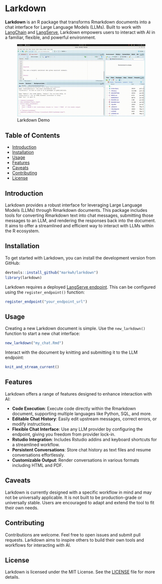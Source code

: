 
<!-- README.md is generated from README.Rmd. Please edit that file -->

# Larkdown

<!-- badges: start -->
<!-- badges: end -->

**Larkdown** is an R package that transforms Rmarkdown documents into a
chat interface for Large Language Models (LLMs). Built to work with
[LangChain](https://github.com/langchain-ai/langchain) and
[LangServe](https://github.com/langchain-ai/langserve), Larkdown
empowers users to interact with AI in a familiar, flexible, and powerful
environment.

<figure>
<img src="inst/media/gifs/larkdown-intro-fast.gif"
alt="Larkdown Demo" />
<figcaption aria-hidden="true">Larkdown Demo</figcaption>
</figure>

## Table of Contents

- [Introduction](#introduction)
- [Installation](#installation)
- [Usage](#usage)
- [Features](#features)
- [Caveats](#caveats)
- [Contributing](#contributing)
- [License](#license)

## Introduction

Larkdown provides a robust interface for leveraging Large Language
Models (LLMs) through Rmarkdown documents. This package includes tools
for converting Rmarkdown text into chat messages, submitting those
messages to an LLM, and rendering the responses back into the document.
It aims to offer a streamlined and efficient way to interact with LLMs
within the R ecosystem.

## Installation

To get started with Larkdown, you can install the development version
from GitHub:

``` r
devtools::install_github("markwh/larkdown")
library(larkdown)
```

Larkdown requires a deployed [LangServe
endpoint](https://github.com/langchain-ai/langserve). This can be
configured using the `register_endpoint()` function:

``` r
register_endpoint("your_endpoint_url")
```

## Usage

Creating a new Larkdown document is simple. Use the `new_larkdown()`
function to start a new chat interface:

``` r
new_larkdown("my_chat.Rmd")
```

Interact with the document by knitting and submitting it to the LLM
endpoint:

``` r
knit_and_stream_current()
```

## Features

Larkdown offers a range of features designed to enhance interaction with
AI:

- **Code Execution**: Execute code directly within the Rmarkdown
  document, supporting multiple languages like Python, SQL, and more.
- **Editable Chat History**: Easily edit upstream messages, correct
  errors, or modify instructions.
- **Flexible Chat Interface**: Use any LLM provider by configuring the
  endpoint, giving you freedom from provider lock-in.
- **Rstudio Integration**: Includes Rstudio addins and keyboard
  shortcuts for a streamlined workflow.
- **Persistent Conversations**: Store chat history as text files and
  resume conversations effortlessly.
- **Customizable Output**: Render conversations in various formats
  including HTML and PDF.

## Caveats

Larkdown is currently designed with a specific workflow in mind and may
not be universally applicable. It is not built to be production-grade or
universally stable. Users are encouraged to adapt and extend the tool to
fit their own needs.

## Contributing

Contributions are welcome. Feel free to open issues and submit pull
requests. Larkdown aims to inspire others to build their own tools and
workflows for interacting with AI.

## License

Larkdown is licensed under the MIT License. See the [LICENSE](LICENSE)
file for more details.
